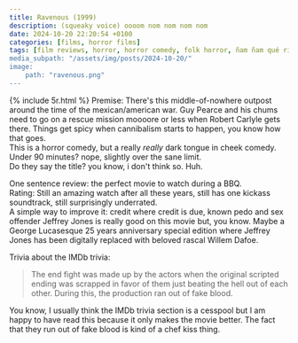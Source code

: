 ```yaml
---
title: Ravenous (1999)
description: (squeaky voice) oooom nom nom nom nom
date: 2024-10-20 22:20:54 +0100
categories: [films, horror films]
tags: [film reviews, horror, horror comedy, folk horror, ñam ñam qué rico, spooktober 2024, RRRRR, they don't say the title]
media_subpath: "/assets/img/posts/2024-10-20/"
image:
    path: "ravenous.png"
---
```

{% include 5r.html %}
<span class="reviewsection">Premise:</span> There's this middle-of-nowhere outpost around the time of the mexican/american war. Guy Pearce and his chums need to go on a rescue mission moooore or less when Robert Carlyle gets there. Things get spicy when cannibalism starts to happen, you know how
that goes.<br/>This is a horror comedy, but a really *really* dark tongue in cheek comedy.<br/>
<span class="reviewsection">Under 90 minutes?</span> nope, slightly over the sane limit.<br/>
<span class="reviewsection">Do they say the title?</span> you know, i don't think so. Huh.

<span class="reviewsection">One sentence review:</span> the perfect movie to watch during a BBQ.<br/>
<span class="reviewsection">Rating:</span> Still an amazing watch after all these years, still has one kickass soundtrack, still surprisingly underrated.<br/>
<span class="reviewsection">A simple way to improve it:</span> credit where credit is due, known pedo and sex offender Jeffrey Jones is really good on this movie but, you know. Maybe a George Lucasesque 25 years anniversary special edition where Jeffrey Jones has been digitally replaced with beloved rascal Willem Dafoe.

<span class="reviewsection">Trivia about the IMDb trivia:</span>
> The end fight was made up by the actors when the original scripted ending was scrapped in favor of them just beating the hell out of each other. During this, the production ran out of fake blood.

You know, I usually think the IMDb trivia section is a cesspool but I am happy to have read this because it only makes the movie better. The fact that they run out of fake blood is kind of a chef kiss thing.